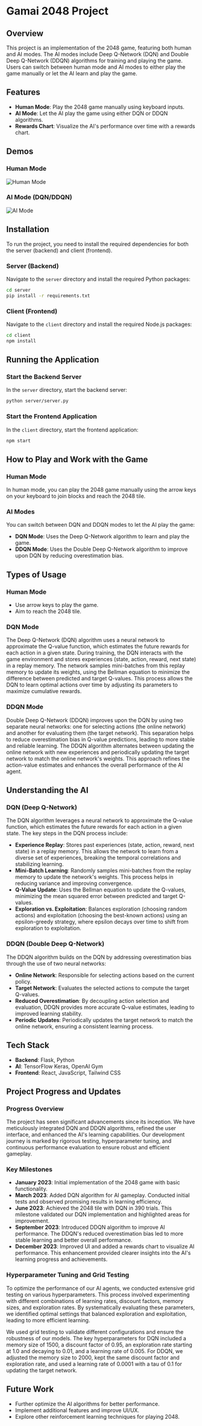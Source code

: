 # Gamai 2048 Project

## Overview

This project is an implementation of the 2048 game, featuring both human and AI modes. The AI modes include Deep Q-Network (DQN) and Double Deep Q-Network (DDQN) algorithms for training and playing the game. Users can switch between human mode and AI modes to either play the game manually or let the AI learn and play the game.

## Features

- **Human Mode**: Play the 2048 game manually using keyboard inputs.
- **AI Mode**: Let the AI play the game using either DQN or DDQN algorithms.
- **Rewards Chart**: Visualize the AI's performance over time with a rewards chart.

## Demos

### Human Mode
![Human Mode](./media/humanmode.png)

### AI Mode (DQN/DDQN)
![AI Mode](./media/aimode.gif)

## Installation

To run the project, you need to install the required dependencies for both the server (backend) and client (frontend).

### Server (Backend)

Navigate to the `server` directory and install the required Python packages:

```bash
cd server
pip install -r requirements.txt
```

### Client (Frontend)

Navigate to the `client` directory and install the required Node.js packages:

```bash
cd client
npm install
```

## Running the Application

### Start the Backend Server

In the `server` directory, start the backend server:

```bash
python server/server.py
```

### Start the Frontend Application

In the `client` directory, start the frontend application:

```bash
npm start
```

## How to Play and Work with the Game

### Human Mode

In human mode, you can play the 2048 game manually using the arrow keys on your keyboard to join blocks and reach the 2048 tile.

### AI Modes

You can switch between DQN and DDQN modes to let the AI play the game:

- **DQN Mode**: Uses the Deep Q-Network algorithm to learn and play the game.
- **DDQN Mode**: Uses the Double Deep Q-Network algorithm to improve upon DQN by reducing overestimation bias.

## Types of Usage

### Human Mode

- Use arrow keys to play the game.
- Aim to reach the 2048 tile.

### DQN Mode

The Deep Q-Network (DQN) algorithm uses a neural network to approximate the Q-value function, which estimates the future rewards for each action in a given state. During training, the DQN interacts with the game environment and stores experiences (state, action, reward, next state) in a replay memory. The network samples mini-batches from this replay memory to update its weights, using the Bellman equation to minimize the difference between predicted and target Q-values. This process allows the DQN to learn optimal actions over time by adjusting its parameters to maximize cumulative rewards.

### DDQN Mode

Double Deep Q-Network (DDQN) improves upon the DQN by using two separate neural networks: one for selecting actions (the online network) and another for evaluating them (the target network). This separation helps to reduce overestimation bias in Q-value predictions, leading to more stable and reliable learning. The DDQN algorithm alternates between updating the online network with new experiences and periodically updating the target network to match the online network's weights. This approach refines the action-value estimates and enhances the overall performance of the AI agent.

## Understanding the AI

### DQN (Deep Q-Network)

The DQN algorithm leverages a neural network to approximate the Q-value function, which estimates the future rewards for each action in a given state. The key steps in the DQN process include:

- **Experience Replay**: Stores past experiences (state, action, reward, next state) in a replay memory. This allows the network to learn from a diverse set of experiences, breaking the temporal correlations and stabilizing learning.
- **Mini-Batch Learning**: Randomly samples mini-batches from the replay memory to update the network's weights. This process helps in reducing variance and improving convergence.
- **Q-Value Update**: Uses the Bellman equation to update the Q-values, minimizing the mean squared error between predicted and target Q-values.
- **Exploration vs. Exploitation**: Balances exploration (choosing random actions) and exploitation (choosing the best-known actions) using an epsilon-greedy strategy, where epsilon decays over time to shift from exploration to exploitation.

### DDQN (Double Deep Q-Network)

The DDQN algorithm builds on the DQN by addressing overestimation bias through the use of two neural networks:

- **Online Network**: Responsible for selecting actions based on the current policy.
- **Target Network**: Evaluates the selected actions to compute the target Q-values.
- **Reduced Overestimation**: By decoupling action selection and evaluation, DDQN provides more accurate Q-value estimates, leading to improved learning stability.
- **Periodic Updates**: Periodically updates the target network to match the online network, ensuring a consistent learning process.

## Tech Stack

- **Backend**: Flask, Python
- **AI**: TensorFlow Keras, OpenAI Gym
- **Frontend**: React, JavaScript, Tailwind CSS

## Project Progress and Updates

### Progress Overview

The project has seen significant advancements since its inception. We have meticulously integrated DQN and DDQN algorithms, refined the user interface, and enhanced the AI's learning capabilities. Our development journey is marked by rigorous testing, hyperparameter tuning, and continuous performance evaluation to ensure robust and efficient gameplay.

### Key Milestones

- **January 2023**: Initial implementation of the 2048 game with basic functionality.
- **March 2023**: Added DQN algorithm for AI gameplay. Conducted initial tests and observed promising results in learning efficiency.
- **June 2023**: Achieved the 2048 tile with DQN in 390 trials. This milestone validated our DQN implementation and highlighted areas for improvement.
- **September 2023**: Introduced DDQN algorithm to improve AI performance. The DDQN's reduced overestimation bias led to more stable learning and better overall performance.
- **December 2023**: Improved UI and added a rewards chart to visualize AI performance. This enhancement provided clearer insights into the AI's learning progress and achievements.

### Hyperparameter Tuning and Grid Testing

To optimize the performance of our AI agents, we conducted extensive grid testing on various hyperparameters. This process involved experimenting with different combinations of learning rates, discount factors, memory sizes, and exploration rates. By systematically evaluating these parameters, we identified optimal settings that balanced exploration and exploitation, leading to more efficient learning.

We used grid testing to validate different configurations and ensure the robustness of our models. The key hyperparameters for DQN included a memory size of 1500, a discount factor of 0.95, an exploration rate starting at 1.0 and decaying to 0.01, and a learning rate of 0.005. For DDQN, we adjusted the memory size to 2000, kept the same discount factor and exploration rate, and used a learning rate of 0.0001 with a tau of 0.1 for updating the target network.

## Future Work

- Further optimize the AI algorithms for better performance.
- Implement additional features and improve UI/UX.
- Explore other reinforcement learning techniques for playing 2048.